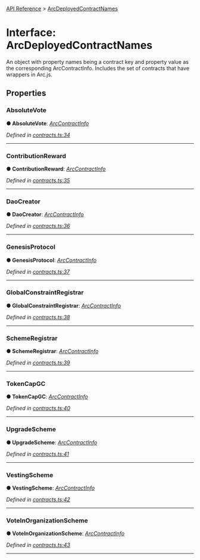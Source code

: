 [API Reference](../README.md) > [ArcDeployedContractNames](../interfaces/ArcDeployedContractNames.md)



# Interface: ArcDeployedContractNames


An object with property names being a contract key and property value as the corresponding ArcContractInfo. Includes the set of contracts that have wrappers in Arc.js.


## Properties
<a id="AbsoluteVote"></a>

###  AbsoluteVote

**●  AbsoluteVote**:  *[ArcContractInfo](ArcContractInfo.md)* 

*Defined in [contracts.ts:34](https://github.com/daostack/arc.js/blob/caacbb2/lib/contracts.ts#L34)*





___

<a id="ContributionReward"></a>

###  ContributionReward

**●  ContributionReward**:  *[ArcContractInfo](ArcContractInfo.md)* 

*Defined in [contracts.ts:35](https://github.com/daostack/arc.js/blob/caacbb2/lib/contracts.ts#L35)*





___

<a id="DaoCreator"></a>

###  DaoCreator

**●  DaoCreator**:  *[ArcContractInfo](ArcContractInfo.md)* 

*Defined in [contracts.ts:36](https://github.com/daostack/arc.js/blob/caacbb2/lib/contracts.ts#L36)*





___

<a id="GenesisProtocol"></a>

###  GenesisProtocol

**●  GenesisProtocol**:  *[ArcContractInfo](ArcContractInfo.md)* 

*Defined in [contracts.ts:37](https://github.com/daostack/arc.js/blob/caacbb2/lib/contracts.ts#L37)*





___

<a id="GlobalConstraintRegistrar"></a>

###  GlobalConstraintRegistrar

**●  GlobalConstraintRegistrar**:  *[ArcContractInfo](ArcContractInfo.md)* 

*Defined in [contracts.ts:38](https://github.com/daostack/arc.js/blob/caacbb2/lib/contracts.ts#L38)*





___

<a id="SchemeRegistrar"></a>

###  SchemeRegistrar

**●  SchemeRegistrar**:  *[ArcContractInfo](ArcContractInfo.md)* 

*Defined in [contracts.ts:39](https://github.com/daostack/arc.js/blob/caacbb2/lib/contracts.ts#L39)*





___

<a id="TokenCapGC"></a>

###  TokenCapGC

**●  TokenCapGC**:  *[ArcContractInfo](ArcContractInfo.md)* 

*Defined in [contracts.ts:40](https://github.com/daostack/arc.js/blob/caacbb2/lib/contracts.ts#L40)*





___

<a id="UpgradeScheme"></a>

###  UpgradeScheme

**●  UpgradeScheme**:  *[ArcContractInfo](ArcContractInfo.md)* 

*Defined in [contracts.ts:41](https://github.com/daostack/arc.js/blob/caacbb2/lib/contracts.ts#L41)*





___

<a id="VestingScheme"></a>

###  VestingScheme

**●  VestingScheme**:  *[ArcContractInfo](ArcContractInfo.md)* 

*Defined in [contracts.ts:42](https://github.com/daostack/arc.js/blob/caacbb2/lib/contracts.ts#L42)*





___

<a id="VoteInOrganizationScheme"></a>

###  VoteInOrganizationScheme

**●  VoteInOrganizationScheme**:  *[ArcContractInfo](ArcContractInfo.md)* 

*Defined in [contracts.ts:43](https://github.com/daostack/arc.js/blob/caacbb2/lib/contracts.ts#L43)*





___


